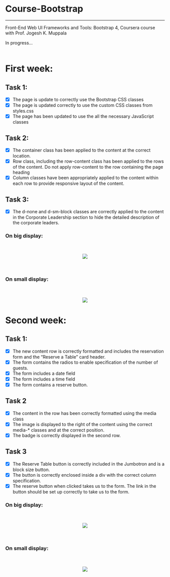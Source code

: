 # Course-Bootstrap   
---   
Front-End Web UI Frameworks and Tools: Bootstrap 4, Coursera course with Prof. Jogesh K. Muppala   

In progress...   
<br>

# First week:

## Task 1:   

- [X] The page is update to correctly use the Bootstrap CSS classes   
- [X] The page is updated correctly to use the custom CSS classes from styles.css   
- [X] The page has been updated to use the all the necessary JavaScript classes

## Task 2: 

- [x] The container class has been applied to the content at the correct location.   
- [X] Row class, including the row-content class has been applied to the rows of the content. Do not apply row-content to the row containing the page heading   
- [X] Column classes have been appropriately applied to the content within each row to provide responsive layout of the content.   

## Task 3:

- [x] The d-none and d-sm-block classes are correctly applied to the content in the Corporate Leadership section to hide the detailed description of the corporate leaders. 

### On big display:   
<br>
<p align="center">
 <kbd>
  <img src="https://github.com/GePajarinen/Course-Bootstrap/blob/master/Bootstrap4/conFusion/pics/Assignment-1-aboutus-sm.png?raw=true">   
 </kbd>
</p>
<br>

### On small display:   
<br>
<p align="center">
 <kbd>
  <img src="https://github.com/GePajarinen/Course-Bootstrap/blob/master/Bootstrap4/conFusion/pics/Assignment-1-aboutus-xsm.png?raw=true">   
 </kbd>
</p>

# Second week:

## Task 1:

- [X] The new content row is correctly formatted and includes the reservation form and the “Reserve a Table” card header.
- [X] The form contains the radios to enable specification of the number of guests.
- [X] The form includes a date field
- [X] The form includes a time field
- [X] The form contains a reserve button.

## Task 2

- [X] The content in the row has been correctly formatted using the media class
- [X] The image is displayed to the right of the content using the correct media-* classes and at the correct position.
- [X] The badge is correctly displayed in the second row.

## Task 3

- [X] The Reserve Table button is correctly included in the Jumbotron and is a block size button.
- [X] The button is correctly enclosed inside a div with the correct column specification.
- [X] The reserve button when clicked takes us to the form. The link in the button should be set up correctly to take us to the form.

### On big display:   
<br>
<p align="center">
 <kbd>
  <img src="https://github.com/GePajarinen/Course-Bootstrap/blob/master/Bootstrap4/conFusion/pics/Assignment-2-aboutus-sm.png?raw=true">   
 </kbd>
</p>
<br>

### On small display:   
<br>
<p align="center">
 <kbd>
  <img src="https://github.com/GePajarinen/Course-Bootstrap/blob/master/Bootstrap4/conFusion/pics/Assignment-2-aboutus-xsm.png?raw=true">   
 </kbd>
</p>
